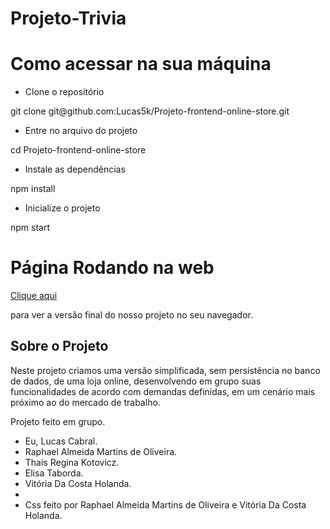# Projeto-Trivia

<h1>Como acessar na sua máquina</h1>

- Clone o repositório
<p>git clone git@github.com:Lucas5k/Projeto-frontend-online-store.git</p>

- Entre no arquivo do projeto
<p>cd Projeto-frontend-online-store</p>

- Instale as dependências
<p>npm install</p>

- Inicialize o projeto
<p>npm start</p>

<h1>Página Rodando na web</h1>
 <a href="https://front-end-online-store-sigma.vercel.app/">Clique aqui</a><p>para ver a versão final do nosso projeto no seu navegador.</p>

<h2>Sobre o Projeto</h2>
<p>Neste projeto criamos uma versão simplificada, sem persistência no banco de dados, de uma loja online, desenvolvendo em grupo suas funcionalidades de acordo com demandas definidas, em um cenário mais próximo ao do mercado de trabalho.</p>

Projeto feito em grupo.

- Eu, Lucas Cabral. 
- Raphael Almeida Martins de Oliveira. 
- Thais Regina Kotovicz. 
- Elisa Taborda. 
- Vitória Da Costa Holanda.
- 
- Css feito por Raphael Almeida Martins de Oliveira e Vitória Da Costa Holanda.
